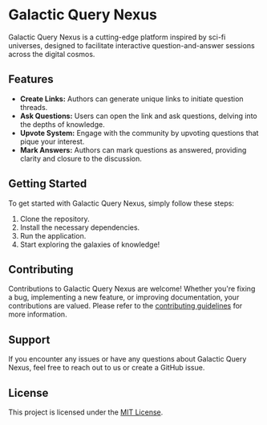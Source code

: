 # Galactic Query Nexus

Galactic Query Nexus is a cutting-edge platform inspired by sci-fi universes, designed to facilitate interactive question-and-answer sessions across the digital cosmos.

## Features

- **Create Links:** Authors can generate unique links to initiate question threads.
- **Ask Questions:** Users can open the link and ask questions, delving into the depths of knowledge.
- **Upvote System:** Engage with the community by upvoting questions that pique your interest.
- **Mark Answers:** Authors can mark questions as answered, providing clarity and closure to the discussion.

## Getting Started

To get started with Galactic Query Nexus, simply follow these steps:

1. Clone the repository.
2. Install the necessary dependencies.
3. Run the application.
4. Start exploring the galaxies of knowledge!

## Contributing

Contributions to Galactic Query Nexus are welcome! Whether you're fixing a bug, implementing a new feature, or improving documentation, your contributions are valued. Please refer to the [contributing guidelines](CONTRIBUTING.md) for more information.

## Support

If you encounter any issues or have any questions about Galactic Query Nexus, feel free to reach out to us or create a GitHub issue.

## License

This project is licensed under the [MIT License](LICENSE).
